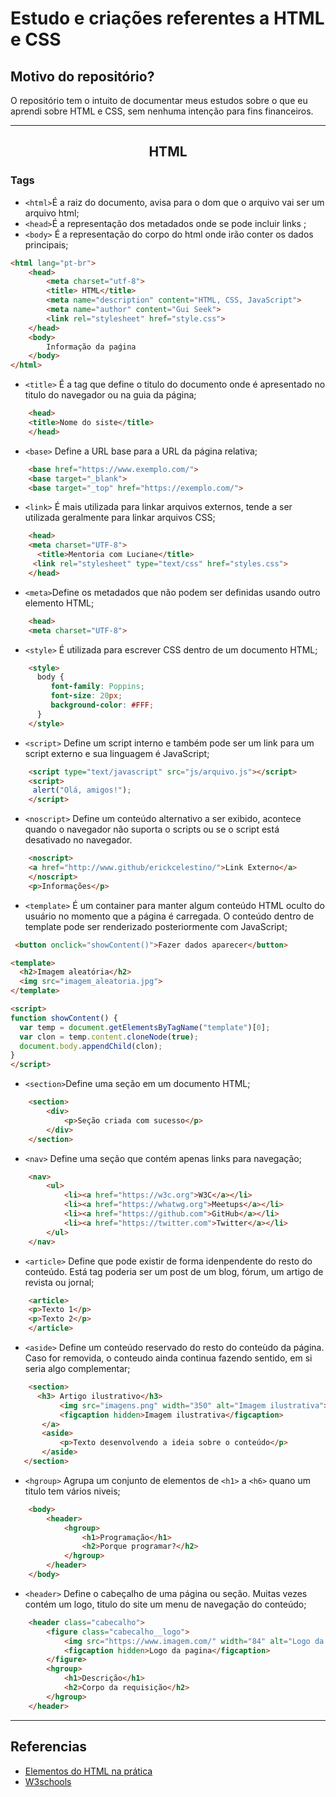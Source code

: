 # Estudo e criações referentes a **HTML** e **CSS**

##  Motivo do repositório?
O repositório tem o intuito de documentar meus estudos sobre o que eu aprendi sobre HTML e CSS, sem nenhuma intenção para fins financeiros.

---
<h2 align="center" ><b>HTML</b></h2>

### Tags

- `<html>`É a raiz do documento, avisa para o dom que o arquivo vai ser um arquivo html;
- `<head>`É a representação dos metadados onde se pode incluir links ;
- `<body>` É a representação do corpo do html onde irão conter os dados principais;

```html
<html lang="pt-br">
    <head>
        <meta charset="utf-8">
        <title> HTML</title>
        <meta name="description" content="HTML, CSS, JavaScript">
        <meta name="author" content="Gui Seek">
        <link rel="stylesheet" href="style.css">
    </head>
    <body>
        Informação da paǵina
    </body>
</html>
```

- `<title>` É a tag que define o titulo do documento onde é apresentado no titulo do navegador ou na guia da página;
```html
    <head>
	<title>Nome do siste</title>
    </head>
```

- `<base>` Define a URL base para a URL da página relativa;
```html
    <base href="https://www.exemplo.com/">
    <base target="_blank">
    <base target="_top" href="https://exemplo.com/">
```

- `<link>` É mais utilizada para linkar arquivos externos, tende a ser utilizada geralmente para linkar arquivos CSS;
```html
    <head>
    <meta charset="UTF-8">
	  <title>Mentoria com Luciane</title>
     <link rel="stylesheet" type="text/css" href="styles.css">             
    </head>
```
- `<meta>`Define os metadados que não podem ser  definidas usando outro elemento HTML;
```html
    <head>
    <meta charset="UTF-8">
```

- `<style>` É utilizada para escrever CSS dentro de um documento HTML;
```html
    <style>
      body {
         font-family: Poppins;
         font-size: 20px;
         background-color: #FFF;
      }
    </style>
```

- `<script>` Define um script interno e também pode ser um link para um script externo e sua linguagem é JavaScript;
```html
    <script type="text/javascript" src="js/arquivo.js"></script>
    <script>
     alert("Olá, amigos!");
    </script>
```

- `<noscript>` Define um conteúdo alternativo a ser exibido, acontece quando o navegador não suporta o scripts ou se o script está desativado no navegador.
```html
    <noscript>
    <a href="http://www.github/erickcelestino/">Link Externo</a>    
    </noscript>
    <p>Informações</p>
```
- `<template>` É um container para manter algum conteúdo HTML oculto do usuário no momento que a página é carregada. O conteúdo dentro de template pode ser renderizado posteriormente com JavaScript;
```html
 <button onclick="showContent()">Fazer dados aparecer</button>

<template>
  <h2>Imagem aleatória</h2>
  <img src="imagem_aleatoria.jpg">
</template>

<script>
function showContent() {
  var temp = document.getElementsByTagName("template")[0];
  var clon = temp.content.cloneNode(true);
  document.body.appendChild(clon);
}
</script> 
```

- `<section>`Define uma seção em um documento HTML;
```html
    <section>
        <div>
            <p>Seção criada com sucesso</p>
        </div>
    </section>
```

- `<nav>` Define uma seção que contém apenas links para navegação;
```html
    <nav>
        <ul>
            <li><a href="https://w3c.org">W3C</a></li>
            <li><a href="https://whatwg.org">Meetups</a></li>
            <li><a href="https://github.com">GitHub</a></li>
            <li><a href="https://twitter.com">Twitter</a></li>
        </ul>
    </nav>
```

- `<article>` Define que pode existir de forma idenpendente do resto do conteúdo. Está tag poderia ser um post de um blog, fórum, um artigo de revista ou jornal;
```html
    <article>
    <p>Texto 1</p>
    <p>Texto 2</p>
    </article>
```

- `<aside>` Define um conteúdo reservado do resto do conteùdo da página. Caso for removida, o conteudo ainda continua fazendo sentido, em si seria algo complementar;
```html
    <section>
      <h3> Artigo ilustrativo</h3>
           <img src="imagens.png" width="350" alt="Imagem ilustrativa">
           <figcaption hidden>Imagem ilustrativa</figcaption>
       </a>
       <aside>
           <p>Texto desenvolvendo a ideia sobre o conteúdo</p>
       </aside>
   </section>

```

- `<hgroup>` Agrupa um conjunto de elementos de `<h1>` a `<h6>` quano um titulo tem vários niveis;
```html
    <body>
        <header>
            <hgroup>
                <h1>Programação</h1>
                <h2>Porque programar?</h2>
            </hgroup>
        </header>
    </body>
```

- `<header>` Define o cabeçalho de uma página ou seção. Muitas vezes contém um logo, titulo do site um menu de navegação do conteúdo;
```html
    <header class="cabecalho">
        <figure class="cabecalho__logo">
            <img src="https://www.imagem.com/" width="84" alt="Logo da pagina">
            <figcaption hidden>Logo da pagina</figcaption>
        </figure>
        <hgroup>
            <h1>Descrição</h1>
            <h2>Corpo da requisição</h2>
        </hgroup>
    </header>

```

---

## Referencias

- <a href="https://guiseek.notion.site/Elementos-do-HTML-na-pr-tica-1f83decf102a4edcbdee81eafefc2175">Elementos do HTML na prática</a>
- <a href="https://www.w3schools.com">W3schools</a>
